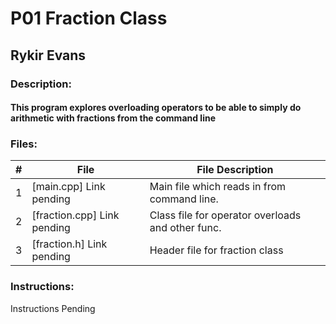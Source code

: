 # P01 Fraction Class
## Rykir Evans

### Description:
#### This program explores overloading operators to be able to simply do arithmetic with fractions from the command line

### Files:
|  #  | File                                      | File Description                                     |
| :-: | ---------------------------               | ---------------------------------------------------- |
|  1  | [main.cpp] Link pending                   |  Main file which reads in from command line.         |
|  2  | [fraction.cpp]   Link pending             |  Class file for operator overloads and other func.   |
|  3  | [fraction.h]      Link pending            |  Header file for fraction class                      |

### Instructions:
Instructions Pending